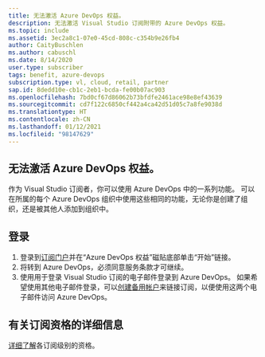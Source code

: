 ```yaml
---
title: 无法激活 Azure DevOps 权益。
description: 无法激活 Visual Studio 订阅附带的 Azure DevOps 权益。
ms.topic: include
ms.assetid: 3ec2a8c1-07e0-45cd-808c-c354b9e26fb4
author: CaityBuschlen
ms.author: cabuschl
ms.date: 8/14/2020
user.type: subscriber
tags: benefit, azure-devops
subscription.type: vl, cloud, retail, partner
sap.id: 8dedd10e-cb1c-2eb1-bcda-fe00b07ac903
ms.openlocfilehash: 7bd0cf67d86062b73bfdfe2461ace98e8ef43639
ms.sourcegitcommit: cd7f122c6850cf442a4ca42d51d05c7a8fe9038d
ms.translationtype: HT
ms.contentlocale: zh-CN
ms.lasthandoff: 01/12/2021
ms.locfileid: "98147629"
---
```

## <a name="im-unable-to-activate-my-azure-devops-benefit"></a>无法激活 Azure DevOps 权益。

作为 Visual Studio 订阅者，你可以使用 Azure DevOps 中的一系列功能。 可以在所属的每个 Azure DevOps 组织中使用这些相同的功能，无论你是创建了组织，还是被其他人添加到组织中。  

## <a name="sign-in"></a>登录
1. 登录到[订阅门户](https://my.visualstudio.com/benefits)并在“Azure DevOps 权益”磁贴底部单击“开始”链接。
1. 将转到 Azure DevOps，必须同意服务条款才可继续。 
1. 使用用于登录 Visual Studio 订阅的电子邮件登录到 Azure DevOps。 如果希望使用其他电子邮件登录，可以[创建备用帐户](https://docs.microsoft.com/visualstudio/subscriptions/vs-alternate-identity)来链接订阅，以便使用这两个电子邮件访问 Azure DevOps。 

## <a name="more-information-about-subscription-eligibility"></a>有关订阅资格的详细信息 
[详细了解](https://docs.microsoft.com/visualstudio/subscriptions/vs-azure-devops)各订阅级别的资格。